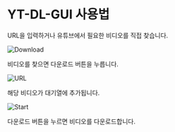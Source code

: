 YT-DL-GUI 사용법
===

URL을 입력하거나 유튜브에서 필요한 비디오를 직접 찾습니다.

![Download](https://sffp01.github.io/yt-dl-gui/md/images/url.png)

비디오를 찾으면 다운로드 버튼을 누릅니다.

![URL](https://sffp01.github.io/yt-dl-gui/md/images/select_video.png)

해당 비디오가 대기열에 추가됩니다.

![Start](https://sffp01.github.io/yt-dl-gui/md/images/start_download.png)

다운로드 버튼을 누르면 비디오를 다운로드합니다.